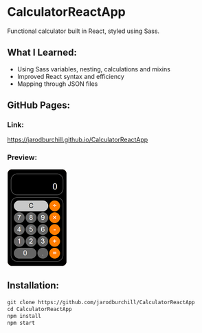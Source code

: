 # CalculatorReactApp
Functional calculator built in React, styled using Sass.
## What I Learned:
- Using Sass variables, nesting, calculations and mixins
- Improved React syntax and efficiency 
- Mapping through JSON files
## GitHub Pages:
### Link:
https://jarodburchill.github.io/CalculatorReactApp
### Preview:
![alt text](preview.png "Preview Image")
## Installation: 
```
git clone https://github.com/jarodburchill/CalculatorReactApp
cd CalculatorReactApp
npm install
npm start
```
